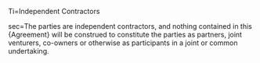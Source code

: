 Ti=Independent Contractors

sec=The parties are independent contractors, and nothing contained in this {Agreement} will be construed to constitute the parties as partners, joint venturers, co-owners or otherwise as participants in a joint or common undertaking.
